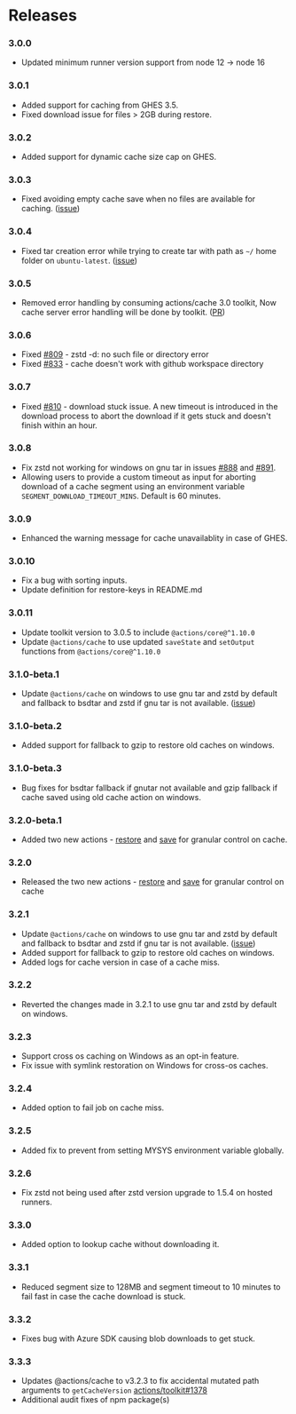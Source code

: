# Releases

### 3.0.0

- Updated minimum runner version support from node 12 -> node 16

### 3.0.1

- Added support for caching from GHES 3.5.
- Fixed download issue for files > 2GB during restore.

### 3.0.2

- Added support for dynamic cache size cap on GHES.

### 3.0.3

- Fixed avoiding empty cache save when no files are available for caching. ([issue](https://github.com/actions/cache/issues/624))

### 3.0.4

- Fixed tar creation error while trying to create tar with path as `~/` home folder on `ubuntu-latest`. ([issue](https://github.com/actions/cache/issues/689))

### 3.0.5

- Removed error handling by consuming actions/cache 3.0 toolkit, Now cache server error handling will be done by toolkit. ([PR](https://github.com/actions/cache/pull/834))

### 3.0.6

- Fixed [#809](https://github.com/actions/cache/issues/809) - zstd -d: no such file or directory error
- Fixed [#833](https://github.com/actions/cache/issues/833) - cache doesn't work with github workspace directory

### 3.0.7

- Fixed [#810](https://github.com/actions/cache/issues/810) - download stuck issue. A new timeout is introduced in the download process to abort the download if it gets stuck and doesn't finish within an hour.

### 3.0.8

- Fix zstd not working for windows on gnu tar in issues [#888](https://github.com/actions/cache/issues/888) and [#891](https://github.com/actions/cache/issues/891).
- Allowing users to provide a custom timeout as input for aborting download of a cache segment using an environment variable `SEGMENT_DOWNLOAD_TIMEOUT_MINS`. Default is 60 minutes.

### 3.0.9

- Enhanced the warning message for cache unavailablity in case of GHES.

### 3.0.10

- Fix a bug with sorting inputs.
- Update definition for restore-keys in README.md

### 3.0.11

- Update toolkit version to 3.0.5 to include `@actions/core@^1.10.0`
- Update `@actions/cache` to use updated `saveState` and `setOutput` functions from `@actions/core@^1.10.0`

### 3.1.0-beta.1

- Update `@actions/cache` on windows to use gnu tar and zstd by default and fallback to bsdtar and zstd if gnu tar is not available. ([issue](https://github.com/actions/cache/issues/984))

### 3.1.0-beta.2

- Added support for fallback to gzip to restore old caches on windows.

### 3.1.0-beta.3

- Bug fixes for bsdtar fallback if gnutar not available and gzip fallback if cache saved using old cache action on windows.

### 3.2.0-beta.1

- Added two new actions - [restore](restore/action.yml) and [save](save/action.yml) for granular control on cache.

### 3.2.0

- Released the two new actions - [restore](restore/action.yml) and [save](save/action.yml) for granular control on cache

### 3.2.1

- Update `@actions/cache` on windows to use gnu tar and zstd by default and fallback to bsdtar and zstd if gnu tar is not available. ([issue](https://github.com/actions/cache/issues/984))
- Added support for fallback to gzip to restore old caches on windows.
- Added logs for cache version in case of a cache miss.

### 3.2.2

- Reverted the changes made in 3.2.1 to use gnu tar and zstd by default on windows.

### 3.2.3

- Support cross os caching on Windows as an opt-in feature.
- Fix issue with symlink restoration on Windows for cross-os caches.

### 3.2.4

- Added option to fail job on cache miss.

### 3.2.5

- Added fix to prevent from setting MYSYS environment variable globally.

### 3.2.6

- Fix zstd not being used after zstd version upgrade to 1.5.4 on hosted runners.

### 3.3.0

- Added option to lookup cache without downloading it.

### 3.3.1

- Reduced segment size to 128MB and segment timeout to 10 minutes to fail fast in case the cache download is stuck.

### 3.3.2

- Fixes bug with Azure SDK causing blob downloads to get stuck.

### 3.3.3

- Updates @actions/cache to v3.2.3 to fix accidental mutated path arguments to `getCacheVersion` [actions/toolkit#1378](https://github.com/actions/toolkit/pull/1378)
- Additional audit fixes of npm package(s)
